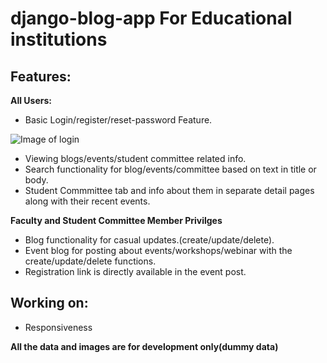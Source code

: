 # django-blog-app  For Educational institutions

## Features:
**All Users:**
* Basic Login/register/reset-password Feature.

![Image of login](https://github.com/Aakarsh-verma/django-blog-app/blob/master/images/register.PNG)

* Viewing blogs/events/student committee related info.
* Search functionality for blog/events/committee based on text in title or body.
* Student Commmittee tab and info about them in separate detail pages along with their recent events.


**Faculty and Student Committee Member Privilges**
* Blog functionality for casual updates.(create/update/delete).
* Event blog for posting about events/workshops/webinar with the create/update/delete functions.
* Registration link is directly available in the event post.

## Working on:
* Responsiveness


**All the data and images are for development only(dummy data)**

